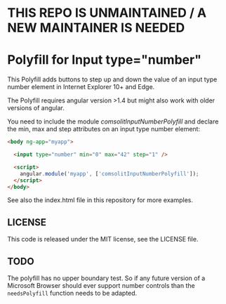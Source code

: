 **THIS REPO IS UNMAINTAINED / A NEW MAINTAINER IS NEEDED**
=================

# Polyfill for Input type="number"

This Polyfill adds buttons to step up and down the value of an
input type number element in Internet Explorer 10+ and Edge.

The Polyfill requires angular version >1.4 but might also work
with older versions of angular.

You need to include the module *comsolitInputNumberPolyfill* and
declare the min, max and step attributes on an input type number
element:

```html
<body ng-app="myapp">

  <input type="number" min="0" max="42" step="1" />

  <script>
    angular.module('myapp', ['comsolitInputNumberPolyfill']);
  </script>
</body>
```

See also the index.html file in this repository for more examples.

## LICENSE

This code is released under the MIT license, see the LICENSE file.

## TODO

The polyfill has no upper boundary test. So if any future version
of a Microsoft Browser should ever support number controls than the
`needsPolyfill` function needs to be adapted.

